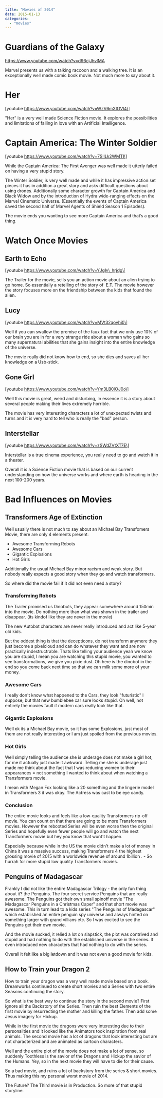 ```yaml
---
title: "Movies of 2014"
date: 2015-01-13
categories:
  - "movies"
---
```


# Guardians of the Galaxy

https://www.youtube.com/watch?v=d96cjJhvlMA

Marvel presents us with a talking raccoon and a walking tree. It is an exceptionally well made comic book movie. Not much more to say about it.

# Her

\[youtube https://www.youtube.com/watch?v=WzV6mXIOVl4\]

"Her" is a very well made Science Fiction movie. It explores the possibilities and limitations of falling in love with an Artificial Intelligence.

# Captain America: The Winter Soldier

\[youtube https://www.youtube.com/watch?v=7SlILk2WMTI\]

While the Captain America: The First Avenger was well made it utterly failed on having a very stupid story.

The Winter Soldier, is very well made and while it has impressive action set pieces it has in addition a great story and asks difficult questions about using drones. Additionally some character growth for Captain America and Black Widow and by the introduction of Hydra wide-ranging effects on the Marvel Cinematic Universe. (Essentially the events of Captain America saved the second half of Marvel Agents of Shield Season 1 Episodes).

The movie ends you wanting to see more Captain America and that’s a good thing.

# Watch Once Movies

## Earth to Echo

\[youtube https://www.youtube.com/watch?v=YJgIv\_hrjdg\]

The Trailer for the movie, sells you an action movie about an alien trying to go home. So essentially a retelling of the story of  E.T. The movie however the story focuses more on the friendship between the kids that found the alien.

## Lucy

\[youtube https://www.youtube.com/watch?v=MVt32qoyhi0\]

Well if you can swallow the premise of the faux fact that we only use 10% of our brain you are in for a very strange ride about a woman who gains so many supernatural abilities that she gains insight into the entire knowledge of the universe.

The movie really did not know how to end, so she dies and saves all her knowledge on a Usb-stick.

## Gone Girl

\[youtube https://www.youtube.com/watch?v=Ym3LB0lOJ0o\]

Well this movie is great, weird and disturbing, In essence it is a story about several people making their lives extremely horrible.

The movie has very interesting characters a lot of unexpected twists and turns and it is very hard to tell who is really the "bad" person.

## Interstellar

\[youtube https://www.youtube.com/watch?v=zSWdZVtXT7E\]

Interstellar is a true cinema experience, you really need to go and watch it in a theater.

Overall it is a Science Fiction movie that is based on our current understanding on how the universe works and where earth is heading in the next 100-200 years.

# Bad Influences on Movies

## Transformers Age of Extinction

Well usually there is not much to say about an Michael Bay Transfomers Movie, there are only 4 elements present:

- Awesome Transforming Robots
- Awesome Cars
- Gigantic Explosions
- Hot Girls

Additionally the usual Michael Bay minor racism and weak story. But nobody really expects a good story when they go and watch transformers.

So where did the movie fail if it did not even need a story?

### Transforming Robots

The Trailer promised us Dinobots, they appear somewhere around 150min into the movie. Do nothing more than what was shown in the trailer and disappear. (its kindof like they are never in the movie)

The new Autobot characters are never really introduced and act like 5-year old kids.

But the oddest thing is that the decepticons, do not transform anymore they just become a pixelcloud and can do whatever they want and are now practically indestructrable. Thats like telling your audience yeah we know you are stupid, I mean you are watching this stupid movie, you wanted to see transformations, we give you pixie dust. Oh here is the dinobot in the end so you come back next time so that we can milk some more of your money.

### Awesome Cars

I really don't know what happened to the Cars, they look "futuristic" I suppose, but that new bumblebee car sure looks stupid. Oh well, not entirely the movies fault if modern cars really look like that.

### Gigantic Explosions

Well ok its a Michael Bay movie, so it has some Explosions, just most of them are not really interesting or I am just spoiled from the previous movies.

### Hot Girls

Well simply telling the audience she is underage does not make a girl hot, for me it actually just made it awkward. Telling me she is underage just made me think about the fact that I was reducing women to their appearances = not something I wanted to think about when watching a Transformers movie.

I mean with Megan Fox looking like a 20 something and the lingerie model in Transformers 3 it was okay. The Actress was cast to be eye candy.

### Conclusion

The entire movie looks and feels like a low-quality Transformers rip-off movie. You can count on that there are going to be more Transformers movies. However the rebooted Series will be even worse then the original Series and hopefully even fewer people will go and watch the next Transformers movie but hey you know that wont't happen.

Especially because while in the US the movie didn't make a lot of money In China it was a massive success, making Transformers 4 the highest grossing movie of 2015 with a worldwide revenue of around 1billion . - So hurrah for more stupid low quality Transformers movies.

## Penguins of Madagascar

Frankly I did not like the entire Madagascar Trilogy - the only fun thing about it? the Penguins. The four secret service Penguins that are really awesome. The Penguins got their own small spinoff movie "The Madagascar Penguins in a Christmas Caper" and that short movie was awesome. This in turn lead to a kids series "The Penguins of Madagascar" which established an entire penguin spy universe and always hinted on something larger with grand villians etc. So I was excited to see the Penguins get their own movie.

And the movie sucked, it relied a lot on slapstick, the plot was contrived and stupid and had nothing to do with the established universe in the series. It even introduced new characters that had nothing to do with the series.

Overall it felt like a big letdown and it was not even a good movie for kids.

## How to Train your Dragon 2

How to train your dragon was a very well made movie based on a book. Dreamworks continued to create short movies and a Series with two entire Seasons continuing the story.

So what is the best way to continue the story in the second movie? First ignore all the Backstory of the Series. Then ruin the best Elements of the first movie by resurrecting the mother and killing the father. Then add some Jesus imagery for Hickup.

While in the first movie the dragons were very interesting due to their personalities and it looked like the Animators took inspiration from real animals. The second movie has a lot of dragons that look interesting but are not characterized and are animated as cartoon characters.

Well and the entire plot of the movie does not make a lot of sense, so suddenly Toothless is the savior of the Dragons and Hickup the savior of the Humans. Yey, so in the next movie they will have to die for their cause.

So a bad movie, and ruins a lot of backstory from the series & short movies. Thus making this my personal worst movie of 2014.

The Future? The Third movie is in Production. So more of that stupid storyline.
